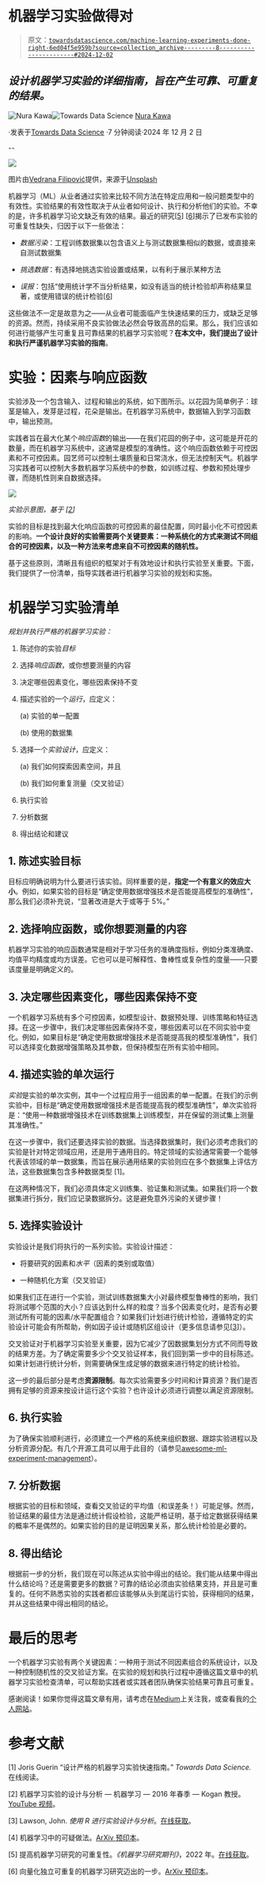 # 机器学习实验做得对

> 原文：[`towardsdatascience.com/machine-learning-experiments-done-right-6ed04f5e959b?source=collection_archive---------8-----------------------#2024-12-02`](https://towardsdatascience.com/machine-learning-experiments-done-right-6ed04f5e959b?source=collection_archive---------8-----------------------#2024-12-02)

## *设计机器学习实验的详细指南，旨在产生可靠、可重复的结果。*

[](https://medium.com/@nurakawa?source=post_page---byline--6ed04f5e959b--------------------------------)![Nura Kawa](https://medium.com/@nurakawa?source=post_page---byline--6ed04f5e959b--------------------------------)[](https://towardsdatascience.com/?source=post_page---byline--6ed04f5e959b--------------------------------)![Towards Data Science](https://towardsdatascience.com/?source=post_page---byline--6ed04f5e959b--------------------------------) [Nura Kawa](https://medium.com/@nurakawa?source=post_page---byline--6ed04f5e959b--------------------------------)

·发表于[Towards Data Science](https://towardsdatascience.com/?source=post_page---byline--6ed04f5e959b--------------------------------) ·7 分钟阅读·2024 年 12 月 2 日

--

![](img/38487f77eff1f740ac111d30711f00a7.png)

图片由[Vedrana Filipović](https://unsplash.com/@vedranafilipovic?utm_source=medium&utm_medium=referral)提供，来源于[Unsplash](https://unsplash.com/?utm_source=medium&utm_medium=referral)

机器学习（ML）从业者通过实验来比较不同方法在特定应用和一般问题类型中的有效性。实验结果的有效性取决于从业者如何设计、执行和分析他们的实验。不幸的是，许多机器学习论文缺乏有效的结果。最近的研究[[5](https://www.jmlr.org/papers/volume22/20-303/20-303.pdf)] [[6](https://arxiv.org/pdf/1909.06674)]揭示了已发布实验的可重复性缺失，归因于以下一些做法：

+   *数据污染*：工程训练数据集以包含语义上与测试数据集相似的数据，或直接来自测试数据集

+   *挑选数据*：有选择地挑选实验设置或结果，以有利于展示某种方法

+   *误报*：包括“使用统计学不当分析结果，如没有适当的统计检验却声称结果显著，或使用错误的统计检验[[6](https://www.jmlr.org/papers/volume22/20-303/20-303.pdf)]

这些做法不一定是故意为之——从业者可能面临产生快速结果的压力，或缺乏足够的资源。然而，持续采用不良实验做法必然会导致高昂的后果。那么，我们应该如何进行能够产生可重复且可靠结果的机器学习实验呢？**在本文中，我们提出了设计和执行严谨机器学习实验的指南**。

# 实验：因素与响应函数

实验涉及一个包含输入、过程和输出的系统，如下图所示。以花园为简单例子：球茎是输入，发芽是过程，花朵是输出。在机器学习系统中，数据输入到学习函数中，输出预测。

实践者旨在最大化某个*响应函数*的输出——在我们花园的例子中，这可能是开花的数量，而在机器学习系统中，这通常是模型的准确性。这个响应函数依赖于可控因素和不可控因素。园艺师可以控制土壤质量和日常浇水，但无法控制天气。机器学习实践者可以控制大多数机器学习系统中的参数，如训练过程、参数和预处理步骤，而随机性则来自数据选择。

![](img/59f28c280fc552d4f305ce0358efff87.png)

*实验示意图，基于 [*[*2*](https://www.youtube.com/watch?v=1I4Hudel5mk)*]*

实验的目标是找到最大化响应函数的可控因素的最佳配置，同时最小化不可控因素的影响。**一个设计良好的实验需要两个关键要素：一种系统化的方式来测试不同组合的可控因素，以及一种方法来考虑来自不可控因素的随机性。**

基于这些原则，清晰且有组织的框架对于有效地设计和执行实验至关重要。下面，我们提供了一份清单，指导实践者进行机器学习实验的规划和实施。

# 机器学习实验清单

*规划并执行严格的机器学习实验：*

1.  陈述你的实验*目标*

1.  选择*响应函数*，或你想要测量的内容

1.  决定哪些因素变化，哪些因素保持不变

1.  描述实验的一个*运行*，应定义：

    (a) 实验的单一配置

    (b) 使用的数据集

1.  选择一个*实验设计*，应定义：

    (a) 我们如何探索因素空间，并且

    (b) 我们如何重复测量（交叉验证）

1.  执行实验

1.  分析数据

1.  得出结论和建议

## 1\. 陈述实验目标

目标应明确说明为什么要进行该实验。同样重要的是，**指定一个有意义的效应大小**。例如，如果实验的目标是“确定使用数据增强技术是否能提高模型的准确性”，那么我们必须补充说，“显著改进是大于或等于 5%。”

## 2\. 选择响应函数，或你想要测量的内容

机器学习实验的响应函数通常是相对于学习任务的准确度指标，例如分类准确度、均值平均精度或均方误差。它也可以是可解释性、鲁棒性或复杂性的度量——只要该度量是明确定义的。

## 3\. 决定哪些因素变化，哪些因素保持不变

一个机器学习系统有多个可控因素，如模型设计、数据预处理、训练策略和特征选择。在这一步骤中，我们决定哪些因素保持不变，哪些因素可以在不同实验中变化。例如，如果目标是“确定使用数据增强技术是否能提高我的模型准确性”，我们可以选择变化数据增强策略及其参数，但保持模型在所有实验中相同。

## 4\. 描述实验的单次运行

*实验*是实验的单次实例，其中一个过程应用于一组因素的单一配置。在我们的示例实验中，目标是“确定使用数据增强技术是否能提高我的模型准确性”，单次实验将是：“使用一种数据增强技术在训练数据集上训练模型，并在保留的测试集上测量其准确性。”

在这一步骤中，我们还要选择实验的数据。当选择数据集时，我们必须考虑我们的实验是针对特定领域应用，还是用于通用目的。特定领域的实验通常需要一个能够代表该领域的单一数据集，而旨在展示通用结果的实验则应在多个数据集上评估方法，这些数据集包含多种数据类型 [1]。

在这两种情况下，我们必须具体定义训练集、验证集和测试集。如果我们将一个数据集进行拆分，我们应记录数据拆分。这是避免意外污染的关键步骤！

## 5\. 选择实验设计

实验设计是我们将执行的一系列实验。实验设计描述：

+   将要研究的因素和*水平*（因素的类别或取值）

+   一种随机化方案（交叉验证）

如果我们正在进行一个实验，测试训练数据集大小对最终模型鲁棒性的影响，我们将测试哪个范围的大小？应该达到什么样的粒度？当多个因素变化时，是否有必要测试所有可能的因素/水平配置组合？如果我们计划进行统计检验，遵循特定的实验设计可能会有所帮助，例如因子设计或随机区组设计（更多信息请参见[[3](https://elearning.unite.it/pluginfile.php/221606/mod_resource/content/1/BookDOEwithR.pdf)]）。

交叉验证对于机器学习实验至关重要，因为它减少了因数据集划分方式不同而导致的结果方差。为了确定需要多少个交叉验证样本，我们回到第一步中的目标陈述。如果计划进行统计分析，则需要确保生成足够的数据来进行特定的统计检验。

这一步的最后部分是考虑**资源限制**。每次实验需要多少时间和计算资源？我们是否拥有足够的资源来按设计运行这个实验？也许设计必须进行调整以满足资源限制。

## 6\. 执行实验

为了确保实验顺利进行，必须建立一个严格的系统来组织数据、跟踪实验进程以及分析资源分配。有几个开源工具可以用于此目的（请参见[awesome-ml-experiment-management](https://github.com/awesome-mlops/awesome-ml-experiment-management)）。

## 7\. 分析数据

根据实验的目标和领域，查看交叉验证的平均值（和误差条！）可能足够。然而，验证结果的最佳方法是通过统计假设检验，这能严格证明，基于给定数据获得结果的概率不是偶然的。如果实验的目的是证明因果关系，那么统计检验是必要的。

## 8\. 得出结论

根据前一步的分析，我们现在可以陈述从实验中得出的结论。我们能从结果中得出什么结论吗？还是需要更多的数据？可靠的结论必须由实验结果支持，并且是可重复的。任何不熟悉实验的实践者都应该能够从头到尾运行实验，获得相同的结果，并从这些结果中得出相同的结论。

# 最后的思考

一个机器学习实验有两个关键因素：一种用于测试不同因素组合的系统设计，以及一种控制随机性的交叉验证方案。在实验的规划和执行过程中遵循这篇文章中的机器学习实验检查清单，可以帮助实践者或实践者团队确保实验结果可靠且可重复。

感谢阅读！如果你觉得这篇文章有用，请考虑在[Medium](https://medium.com/@jorisguerin)上关注我，或查看我的[个人网站](https://nurakawa.github.io)。

# 参考文献

[1] Joris Guerin “设计严格的机器学习实验快速指南。” *Towards Data Science.* 在线阅读。

[2] 机器学习实验的设计与分析 — 机器学习 — 2016 年春季 — Kogan 教授。[YouTube 视频](https://www.youtube.com/watch?v=1I4Hudel5mk)。

[3] Lawson, John. *使用 R 进行实验设计与分析*。[在线获取](https://elearning.unite.it/pluginfile.php/221606/mod_resource/content/1/BookDOEwithR.pdf)。

[4] 机器学习中的可疑做法。[ArXiv 预印本](https://arxiv.org/pdf/2407.12220v1)。

[5] 提高机器学习研究的可重复性。*《机器学习研究期刊》*，2022 年。[在线获取](https://www.jmlr.org/papers/volume22/20-303/20-303.pdf)。

[6] 向量化独立可重复的机器学习研究迈出的一步。[ArXiv 预印本](https://arxiv.org/pdf/1909.06674)。
